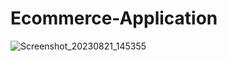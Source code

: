 # Ecommerce-Application
![Screenshot_20230821_145355](https://github.com/Khalid-El-Ashe/Ecommerce-Application/assets/114357572/1baa3d16-c7da-4ff7-b5e0-1659302af091)
